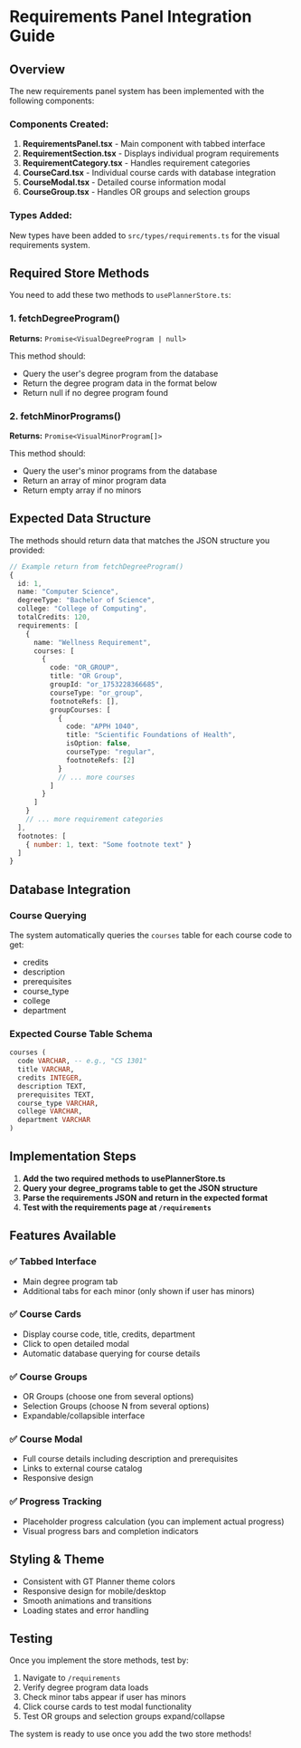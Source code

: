 # Requirements Panel Integration Guide

## Overview
The new requirements panel system has been implemented with the following components:

### Components Created:
1. **RequirementsPanel.tsx** - Main component with tabbed interface
2. **RequirementSection.tsx** - Displays individual program requirements  
3. **RequirementCategory.tsx** - Handles requirement categories
4. **CourseCard.tsx** - Individual course cards with database integration
5. **CourseModal.tsx** - Detailed course information modal
6. **CourseGroup.tsx** - Handles OR groups and selection groups

### Types Added:
New types have been added to `src/types/requirements.ts` for the visual requirements system.

## Required Store Methods

You need to add these two methods to `usePlannerStore.ts`:

### 1. fetchDegreeProgram()
**Returns:** `Promise<VisualDegreeProgram | null>`

This method should:
- Query the user's degree program from the database
- Return the degree program data in the format below
- Return null if no degree program found

### 2. fetchMinorPrograms() 
**Returns:** `Promise<VisualMinorProgram[]>`

This method should:
- Query the user's minor programs from the database  
- Return an array of minor program data
- Return empty array if no minors

## Expected Data Structure

The methods should return data that matches the JSON structure you provided:

```typescript
// Example return from fetchDegreeProgram()
{
  id: 1,
  name: "Computer Science",
  degreeType: "Bachelor of Science",
  college: "College of Computing",
  totalCredits: 120,
  requirements: [
    {
      name: "Wellness Requirement",
      courses: [
        {
          code: "OR_GROUP",
          title: "OR Group", 
          groupId: "or_1753228366685",
          courseType: "or_group",
          footnoteRefs: [],
          groupCourses: [
            {
              code: "APPH 1040",
              title: "Scientific Foundations of Health",
              isOption: false,
              courseType: "regular",
              footnoteRefs: [2]
            }
            // ... more courses
          ]
        }
      ]
    }
    // ... more requirement categories
  ],
  footnotes: [
    { number: 1, text: "Some footnote text" }
  ]
}
```

## Database Integration

### Course Querying
The system automatically queries the `courses` table for each course code to get:
- credits
- description  
- prerequisites
- course_type
- college
- department

### Expected Course Table Schema
```sql
courses (
  code VARCHAR, -- e.g., "CS 1301"
  title VARCHAR,
  credits INTEGER,
  description TEXT,
  prerequisites TEXT,
  course_type VARCHAR,
  college VARCHAR,
  department VARCHAR
)
```

## Implementation Steps

1. **Add the two required methods to usePlannerStore.ts**
2. **Query your degree_programs table to get the JSON structure**
3. **Parse the requirements JSON and return in the expected format**
4. **Test with the requirements page at `/requirements`**

## Features Available

### ✅ Tabbed Interface
- Main degree program tab
- Additional tabs for each minor (only shown if user has minors)

### ✅ Course Cards  
- Display course code, title, credits, department
- Click to open detailed modal
- Automatic database querying for course details

### ✅ Course Groups
- OR Groups (choose one from several options)
- Selection Groups (choose N from several options)  
- Expandable/collapsible interface

### ✅ Course Modal
- Full course details including description and prerequisites
- Links to external course catalog
- Responsive design

### ✅ Progress Tracking
- Placeholder progress calculation (you can implement actual progress)
- Visual progress bars and completion indicators

## Styling & Theme
- Consistent with GT Planner theme colors
- Responsive design for mobile/desktop
- Smooth animations and transitions
- Loading states and error handling

## Testing
Once you implement the store methods, test by:
1. Navigate to `/requirements`  
2. Verify degree program data loads
3. Check minor tabs appear if user has minors
4. Click course cards to test modal functionality
5. Test OR groups and selection groups expand/collapse

The system is ready to use once you add the two store methods!